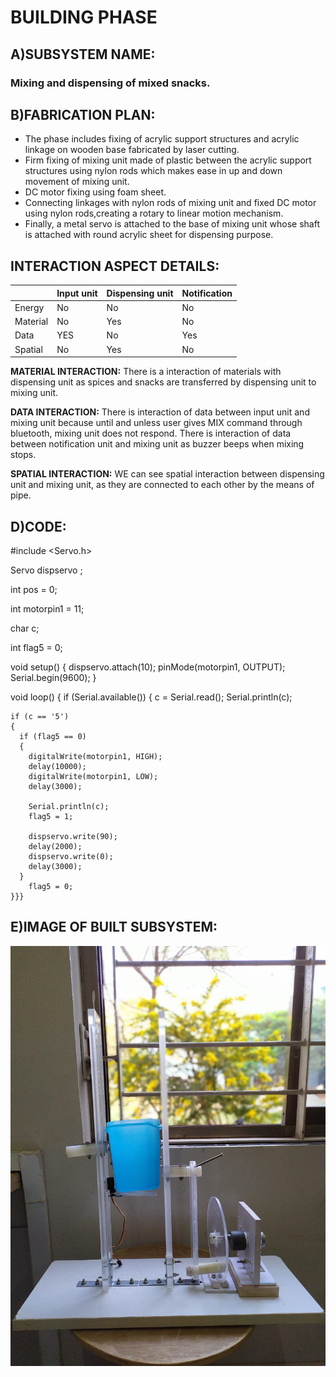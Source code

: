 # BUILDING PHASE

## A)SUBSYSTEM NAME:
 ### Mixing and dispensing of mixed snacks.

## B)FABRICATION PLAN:
* The phase includes fixing of acrylic support structures and acrylic linkage on wooden base fabricated by laser cutting.
* Firm fixing of mixing unit made of plastic between the acrylic support structures using nylon rods which makes ease in up and down movement of mixing unit.
* DC motor fixing using foam sheet.
* Connecting linkages with nylon rods of mixing unit and fixed DC motor using nylon rods,creating a rotary to linear motion mechanism.
* Finally, a metal servo is attached to the base of mixing unit whose shaft is attached with round acrylic sheet for dispensing purpose. 

## INTERACTION ASPECT DETAILS:
||Input unit|Dispensing unit|Notification|
|--|--|--|--|
|Energy|No|No|No|
|Material|No|Yes|No|
|Data|YES|No|Yes|
|Spatial|No|Yes|No|

**MATERIAL INTERACTION:** There is a interaction of materials with dispensing unit as spices and snacks are transferred by dispensing unit to mixing unit.

**DATA INTERACTION:** There is interaction of data between input unit and mixing unit because until and unless user gives MIX command through bluetooth, mixing unit does not respond.
There is interaction of data between notification unit and mixing unit as buzzer beeps when mixing stops.

**SPATIAL INTERACTION:** WE can see spatial interaction between dispensing unit and mixing unit, as they are connected to each other by the means of pipe.

## D)CODE:

#include <Servo.h>

Servo dispservo ;

int pos = 0;

int motorpin1 = 11;

char c;

int flag5 = 0;

void setup()
{
  dispservo.attach(10);
  pinMode(motorpin1, OUTPUT);
  Serial.begin(9600);
}

void loop()
{
  if (Serial.available())
  {
    c = Serial.read();
    Serial.println(c);

    if (c == '5')
    {
      if (flag5 == 0)
      {
        digitalWrite(motorpin1, HIGH);
        delay(10000);
        digitalWrite(motorpin1, LOW);
        delay(3000);

        Serial.println(c);
        flag5 = 1;

        dispservo.write(90);
        delay(2000);
        dispservo.write(0);
        delay(3000);
      }
        flag5 = 0;
    }}}
  



## E)IMAGE OF BUILT SUBSYSTEM:
 
![](https://github.com/f-division-2019-2020-odd/Repo-03/blob/master/WhatsApp%20Image%202019-11-27%20at%204.50.08%20PM.jpeg?raw=true)
